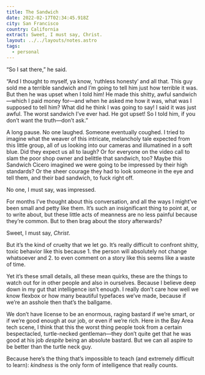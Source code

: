 ```yaml
---
title: The Sandwich
date: 2022-02-17T02:34:45.918Z
city: San Francisco
country: California
extract: Sweet, I must say, Christ.
layout: ../../layouts/notes.astro
tags:
  - personal
---
```

“So I sat there,” he said. 

“And I thought to myself, ya know, ‘ruthless honesty’ and all that. This guy sold me a terrible sandwich and I’m going to tell him just how terrible it was. But then he was upset when I told him! He made this shitty, awful sandwich—which I paid money for—and when he asked me how it was, what was I supposed to tell him? What did he think I was going to say! I said it was just awful. The worst sandwich I’ve ever had. He got upset! So I told him, if you don’t want the truth—don’t ask.”

A long pause. No one laughed. Someone eventually coughed. I tried to imagine what the weaver of this intricate, melancholy tale expected from this little group, all of us looking into our cameras and illumatined in a soft blue. Did they expect us all to laugh? Or for everyone on the video call to slam the poor shop owner and belittle that sandwich, too? Maybe this Sandwich Cicero imagined we were going to be impressed by their high standards? Or the sheer courage they had to look someone in the eye and tell them, and their bad sandwich, to fuck right off.

No one, I must say, was impressed.

For months I’ve thought about this conversation, and all the ways I might’ve been small and petty like them. It’s such an insignificant thing to point at, or to write about, but these little acts of meanness are no less painful because they’re common. But to then brag about the story afterwards? 

Sweet, I must say, _Christ_.

But it’s the kind of cruelty that we let go. It’s really difficult to confront shitty, toxic behavior like this because 1. the person will absolutely not change whatsoever and 2. to even comment on a story like this seems like a waste of time.

Yet it’s these small details, all these mean quirks, these are the things to watch out for in other people and also in ourselves. Because I believe deep down in my gut that intelligence isn’t enough. I really don’t care how well we know flexbox or how many beautiful typefaces we’ve made, because if we’re an asshole then that’s the ballgame. 

We don’t have license to be an enormous, raging bastard if we’re smart, or if we’re good enough at our job, or even if we’re rich. Here in the Bay Area tech scene, I think that this the worst thing people took from a certain bespectacled, turtle-necked gentleman—they don’t quite get that he was good at his job _despite_ being an absolute bastard. But we can all aspire to be better than the turtle neck guy. 

Because here’s the thing that’s impossible to teach (and extremely difficult to learn): _kindness_ is the only form of intelligence that really counts.